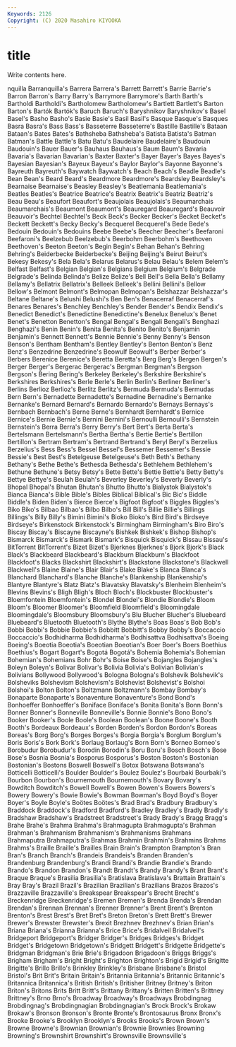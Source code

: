 ```yaml
---
Keywords: 2126
Copyright: (C) 2020 Masahiro KIYOOKA
---
```


# title

Write contents here.

nquilla Barranquilla's Barrera Barrera's Barrett Barrett's Barrie Barrie's Barron
Barron's Barry Barry's Barrymore Barrymore's Barth Barth's Bartholdi Bartholdi's Bartholomew
Bartholomew's Bartlett Bartlett's Barton Barton's Bartók Bartók's Baruch Baruch's Baryshnikov
Baryshnikov's Basel Basel's Basho Basho's Basie Basie's Basil Basil's Basque
Basque's Basques Basra Basra's Bass Bass's Basseterre Basseterre's Bastille Bastille's
Bataan Bataan's Bates Bates's Bathsheba Bathsheba's Batista Batista's Batman Batman's
Battle Battle's Batu Batu's Baudelaire Baudelaire's Baudouin Baudouin's Bauer Bauer's
Bauhaus Bauhaus's Baum Baum's Bavaria Bavaria's Bavarian Bavarian's Baxter Baxter's
Bayer Bayer's Bayes Bayes's Bayesian Bayesian's Bayeux Bayeux's Baylor Baylor's
Bayonne Bayonne's Bayreuth Bayreuth's Baywatch Baywatch's Beach Beach's Beadle Beadle's
Bean Bean's Beard Beard's Beardmore Beardmore's Beardsley Beardsley's Bearnaise Bearnaise's
Beasley Beasley's Beatlemania Beatlemania's Beatles Beatles's Beatrice Beatrice's Beatrix Beatrix's
Beatriz Beatriz's Beau Beau's Beaufort Beaufort's Beaujolais Beaujolais's Beaumarchais Beaumarchais's
Beaumont Beaumont's Beauregard Beauregard's Beauvoir Beauvoir's Bechtel Bechtel's Beck Beck's
Becker Becker's Becket Becket's Beckett Beckett's Becky Becky's Becquerel Becquerel's
Bede Bede's Bedouin Bedouin's Bedouins Beebe Beebe's Beecher Beecher's Beefaroni
Beefaroni's Beelzebub Beelzebub's Beerbohm Beerbohm's Beethoven Beethoven's Beeton Beeton's Begin
Begin's Behan Behan's Behring Behring's Beiderbecke Beiderbecke's Beijing Beijing's Beirut
Beirut's Bekesy Bekesy's Bela Bela's Belarus Belarus's Belau Belau's Belem
Belem's Belfast Belfast's Belgian Belgian's Belgians Belgium Belgium's Belgrade Belgrade's
Belinda Belinda's Belize Belize's Bell Bell's Bella Bella's Bellamy Bellamy's
Bellatrix Bellatrix's Belleek Belleek's Bellini Bellini's Bellow Bellow's Belmont Belmont's
Belmopan Belmopan's Belshazzar Belshazzar's Beltane Beltane's Belushi Belushi's Ben Ben's
Benacerraf Benacerraf's Benares Benares's Benchley Benchley's Bender Bender's Bendix Bendix's
Benedict Benedict's Benedictine Benedictine's Benelux Benelux's Benet Benet's Benetton Benetton's
Bengal Bengal's Bengali Bengali's Benghazi Benghazi's Benin Benin's Benita Benita's
Benito Benito's Benjamin Benjamin's Bennett Bennett's Bennie Bennie's Benny Benny's
Benson Benson's Bentham Bentham's Bentley Bentley's Benton Benton's Benz Benz's
Benzedrine Benzedrine's Beowulf Beowulf's Berber Berber's Berbers Berenice Berenice's Beretta
Beretta's Berg Berg's Bergen Bergen's Berger Berger's Bergerac Bergerac's Bergman
Bergman's Bergson Bergson's Bering Bering's Berkeley Berkeley's Berkshire Berkshire's Berkshires
Berkshires's Berle Berle's Berlin Berlin's Berliner Berliner's Berlins Berlioz Berlioz's
Berlitz Berlitz's Bermuda Bermuda's Bermudas Bern Bern's Bernadette Bernadette's Bernadine
Bernadine's Bernanke Bernanke's Bernard Bernard's Bernardo Bernardo's Bernays Bernays's Bernbach
Bernbach's Berne Berne's Bernhardt Bernhardt's Bernice Bernice's Bernie Bernie's Bernini
Bernini's Bernoulli Bernoulli's Bernstein Bernstein's Berra Berra's Berry Berry's Bert
Bert's Berta Berta's Bertelsmann Bertelsmann's Bertha Bertha's Bertie Bertie's Bertillon
Bertillon's Bertram Bertram's Bertrand Bertrand's Beryl Beryl's Berzelius Berzelius's Bess
Bess's Bessel Bessel's Bessemer Bessemer's Bessie Bessie's Best Best's Betelgeuse
Betelgeuse's Beth Beth's Bethany Bethany's Bethe Bethe's Bethesda Bethesda's Bethlehem
Bethlehem's Bethune Bethune's Betsy Betsy's Bette Bette's Bettie Bettie's Betty
Betty's Bettye Bettye's Beulah Beulah's Beverley Beverley's Beverly Beverly's Bhopal
Bhopal's Bhutan Bhutan's Bhutto Bhutto's Bialystok Bialystok's Bianca Bianca's Bible
Bible's Bibles Biblical Biblical's Bic Bic's Biddle Biddle's Biden Biden's
Bierce Bierce's Bigfoot Bigfoot's Biggles Biggles's Biko Biko's Bilbao Bilbao's
Bilbo Bilbo's Bill Bill's Billie Billie's Billings Billings's Billy Billy's
Bimini Bimini's Bioko Bioko's Bird Bird's Birdseye Birdseye's Birkenstock Birkenstock's
Birmingham Birmingham's Biro Biro's Biscay Biscay's Biscayne Biscayne's Bishkek Bishkek's
Bishop Bishop's Bismarck Bismarck's Bismark Bismark's Bisquick Bisquick's Bissau Bissau's
BitTorrent BitTorrent's Bizet Bizet's Bjerknes Bjerknes's Bjork Bjork's Black Black's
Blackbeard Blackbeard's Blackburn Blackburn's Blackfoot Blackfoot's Blacks Blackshirt Blackshirt's Blackstone
Blackstone's Blackwell Blackwell's Blaine Blaine's Blair Blair's Blake Blake's Blanca
Blanca's Blanchard Blanchard's Blanche Blanche's Blankenship Blankenship's Blantyre Blantyre's Blatz
Blatz's Blavatsky Blavatsky's Blenheim Blenheim's Blevins Blevins's Bligh Bligh's Bloch
Bloch's Blockbuster Blockbuster's Bloemfontein Bloemfontein's Blondel Blondel's Blondie Blondie's Bloom
Bloom's Bloomer Bloomer's Bloomfield Bloomfield's Bloomingdale Bloomingdale's Bloomsbury Bloomsbury's Blu
Blucher Blucher's Bluebeard Bluebeard's Bluetooth Bluetooth's Blythe Blythe's Boas Boas's
Bob Bob's Bobbi Bobbi's Bobbie Bobbie's Bobbitt Bobbitt's Bobby Bobby's
Boccaccio Boccaccio's Bodhidharma Bodhidharma's Bodhisattva Bodhisattva's Boeing Boeing's Boeotia Boeotia's
Boeotian Boeotian's Boer Boer's Boers Boethius Boethius's Bogart Bogart's Bogotá
Bogotá's Bohemia Bohemia's Bohemian Bohemian's Bohemians Bohr Bohr's Boise Boise's
Bojangles Bojangles's Boleyn Boleyn's Bolivar Bolivar's Bolivia Bolivia's Bolivian Bolivian's
Bolivians Bollywood Bollywood's Bologna Bologna's Bolshevik Bolshevik's Bolsheviks Bolshevism Bolshevism's
Bolshevist Bolshevist's Bolshoi Bolshoi's Bolton Bolton's Boltzmann Boltzmann's Bombay Bombay's
Bonaparte Bonaparte's Bonaventure Bonaventure's Bond Bond's Bonhoeffer Bonhoeffer's Boniface Boniface's
Bonita Bonita's Bonn Bonn's Bonner Bonner's Bonneville Bonneville's Bonnie Bonnie's
Bono Bono's Booker Booker's Boole Boole's Boolean Boolean's Boone Boone's
Booth Booth's Bordeaux Bordeaux's Borden Borden's Bordon Bordon's Boreas Boreas's
Borg Borg's Borges Borges's Borgia Borgia's Borglum Borglum's Boris Boris's
Bork Bork's Borlaug Borlaug's Born Born's Borneo Borneo's Borobudur Borobudur's
Borodin Borodin's Boru Boru's Bosch Bosch's Bose Bose's Bosnia Bosnia's
Bosporus Bosporus's Boston Boston's Bostonian Bostonian's Bostons Boswell Boswell's Botox
Botswana Botswana's Botticelli Botticelli's Boulder Boulder's Boulez Boulez's Bourbaki Bourbaki's
Bourbon Bourbon's Bournemouth Bournemouth's Bovary Bovary's Bowditch Bowditch's Bowell Bowell's
Bowen Bowen's Bowers Bowers's Bowery Bowery's Bowie Bowie's Bowman Bowman's
Boyd Boyd's Boyer Boyer's Boyle Boyle's Boötes Boötes's Brad Brad's
Bradbury Bradbury's Braddock Braddock's Bradford Bradford's Bradley Bradley's Bradly Bradly's
Bradshaw Bradshaw's Bradstreet Bradstreet's Brady Brady's Bragg Bragg's Brahe Brahe's
Brahma Brahma's Brahmagupta Brahmagupta's Brahman Brahman's Brahmanism Brahmanism's Brahmanisms Brahmans
Brahmaputra Brahmaputra's Brahmas Brahmin Brahmin's Brahmins Brahms Brahms's Braille Braille's
Brailles Brain Brain's Brampton Brampton's Bran Bran's Branch Branch's Brandeis
Brandeis's Branden Branden's Brandenburg Brandenburg's Brandi Brandi's Brandie Brandie's Brando
Brando's Brandon Brandon's Brandt Brandt's Brandy Brandy's Brant Brant's Braque
Braque's Brasilia Brasilia's Bratislava Bratislava's Brattain Brattain's Bray Bray's Brazil
Brazil's Brazilian Brazilian's Brazilians Brazos Brazos's Brazzaville Brazzaville's Breakspear Breakspear's
Brecht Brecht's Breckenridge Breckenridge's Bremen Bremen's Brenda Brenda's Brendan Brendan's
Brennan Brennan's Brenner Brenner's Brent Brent's Brenton Brenton's Brest Brest's
Bret Bret's Breton Breton's Brett Brett's Brewer Brewer's Brewster Brewster's
Brexit Brezhnev Brezhnev's Brian Brian's Briana Briana's Brianna Brianna's Brice
Brice's Bridalveil Bridalveil's Bridgeport Bridgeport's Bridger Bridger's Bridges Bridges's Bridget
Bridget's Bridgetown Bridgetown's Bridgett Bridgett's Bridgette Bridgette's Bridgman Bridgman's Brie
Brie's Brigadoon Brigadoon's Briggs Briggs's Brigham Brigham's Bright Bright's Brighton
Brighton's Brigid Brigid's Brigitte Brigitte's Brillo Brillo's Brinkley Brinkley's Brisbane
Brisbane's Bristol Bristol's Brit Brit's Britain Britain's Britannia Britannia's Britannic
Britannic's Britannica Britannica's British British's Britisher Britney Britney's Briton Briton's
Britons Brits Britt Britt's Brittany Brittany's Britten Britten's Brittney Brittney's
Brno Brno's Broadway Broadway's Broadways Brobdingnag Brobdingnag's Brobdingnagian Brobdingnagian's Brock
Brock's Brokaw Brokaw's Bronson Bronson's Bronte Bronte's Brontosaurus Bronx Bronx's
Brooke Brooke's Brooklyn Brooklyn's Brooks Brooks's Brown Brown's Browne Browne's
Brownian Brownian's Brownie Brownies Browning Browning's Brownshirt Brownshirt's Brownsville Brownsville's
